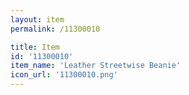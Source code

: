```yaml
---
layout: item
permalink: /11300010

title: Item
id: '11300010'
item_name: 'Leather Streetwise Beanie'
icon_url: '11300010.png'
---
```

